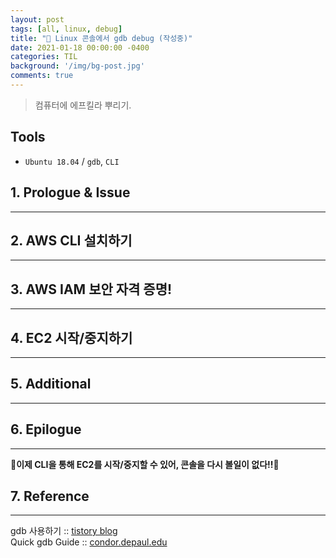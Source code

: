 ```yaml
---
layout: post
tags: [all, linux, debug]
title: "🐞 Linux 콘솔에서 gdb debug (작성중)"
date: 2021-01-18 00:00:00 -0400
categories: TIL
background: '/img/bg-post.jpg'
comments: true
---
```

> 컴퓨터에 에프킬라 뿌리기.

## Tools
- `Ubuntu 18.04` /
  `gdb`, `CLI`

## 1. Prologue & Issue
---

## 2. AWS CLI 설치하기
---

## 3. AWS IAM 보안 자격 증명!
---

## 4. EC2 시작/중지하기
---

## 5. Additional 
---
  
## 6. Epilogue
---
🎉**이제 CLI을 통해 EC2를 시작/중지할 수 있어, 콘솔을 다시 볼일이 없다!!🎉**

## 7. Reference
---
gdb 사용하기 :: [tistory blog](!https://5log.tistory.com/148)  
Quick gdb Guide :: [condor.depaul.edu](!https://condor.depaul.edu/glancast/373class/docs/gdb.html)  